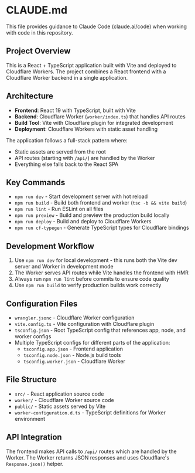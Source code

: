 # CLAUDE.md

This file provides guidance to Claude Code (claude.ai/code) when working with code in this repository.

## Project Overview

This is a React + TypeScript application built with Vite and deployed to Cloudflare Workers. The project combines a React frontend with a Cloudflare Worker backend in a single application.

## Architecture

- **Frontend**: React 19 with TypeScript, built with Vite
- **Backend**: Cloudflare Worker (`worker/index.ts`) that handles API routes
- **Build Tool**: Vite with Cloudflare plugin for integrated development
- **Deployment**: Cloudflare Workers with static asset handling

The application follows a full-stack pattern where:
- Static assets are served from the root
- API routes (starting with `/api/`) are handled by the Worker
- Everything else falls back to the React SPA

## Key Commands

- `npm run dev` - Start development server with hot reload
- `npm run build` - Build both frontend and worker (`tsc -b && vite build`)
- `npm run lint` - Run ESLint on all files
- `npm run preview` - Build and preview the production build locally
- `npm run deploy` - Build and deploy to Cloudflare Workers
- `npm run cf-typegen` - Generate TypeScript types for Cloudflare bindings

## Development Workflow

1. Use `npm run dev` for local development - this runs both the Vite dev server and Worker in development mode
2. The Worker serves API routes while Vite handles the frontend with HMR
3. Always run `npm run lint` before commits to ensure code quality
4. Use `npm run build` to verify production builds work correctly

## Configuration Files

- `wrangler.jsonc` - Cloudflare Worker configuration
- `vite.config.ts` - Vite configuration with Cloudflare plugin
- `tsconfig.json` - Root TypeScript config that references app, node, and worker configs
- Multiple TypeScript configs for different parts of the application:
  - `tsconfig.app.json` - Frontend application
  - `tsconfig.node.json` - Node.js build tools
  - `tsconfig.worker.json` - Cloudflare Worker

## File Structure

- `src/` - React application source code
- `worker/` - Cloudflare Worker source code
- `public/` - Static assets served by Vite
- `worker-configuration.d.ts` - TypeScript definitions for Worker environment

## API Integration

The frontend makes API calls to `/api/` routes which are handled by the Worker. The Worker returns JSON responses and uses Cloudflare's `Response.json()` helper.